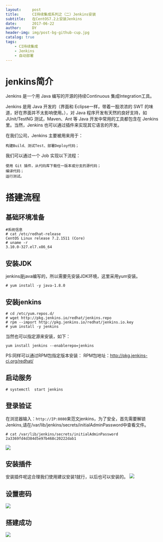 ```yaml
---
layout:     post
title:      CI持续集成系列之（二）Jenkins安装
subtitle:   在CentOS7.2上安装Jenkins
date:       2017-06-22
author:     DY
header-img: img/post-bg-github-cup.jpg
catalog: true
tags:
    - CI持续集成
    - Jenkins
    - 自动部署
---
```

# jenkins简介

Jenkins 是一个用 Java 编写的开源的持续Continuous 集成Integration工具。

Jenkins 是用 Java 开发的（界面和 Eclipse一样，带着一股浓浓的 SWT 的味道，好在界面并不太影响使用。），对 Java 程序开发有天然的良好支持，如 JUnit/TestNG 测试，Maven、Ant 等 Java 开发中常用的工具都包含在 Jenkins 里。当然，Jenkins 也可以通过插件来实现其它语言的开发。

在我们公司，Jenkins 主要被用来用于：
```
构建Build、测试Test、部署Deploy代码；
```

我们可以通过一个 Job 实现以下流程：
```
使用 Git 插件，从代码库下载任一版本或分支的源代码；
编译代码；
运行测试。
```

# 搭建流程
## 基础环境准备
```
#系统信息
# cat /etc/redhat-release 
CentOS Linux release 7.2.1511 (Core) 
# uname -r
3.10.0-327.el7.x86_64
```
## 安装JDK
jenkins是java编写的，所以需要先安装JDK环境，这里采用yum安装。
```
# yum install -y java-1.8.0
```
## 安装jenkins
```
# cd /etc/yum.repos.d/
# wget http://pkg.jenkins.io/redhat/jenkins.repo
# rpm --import http://pkg.jenkins.io/redhat/jenkins.io.key
# yum install -y jenkins
```

当然也可以指定源来安装，如下：
```
yum install jenkins --enablerepo=jenkins
```

PS:同样可以通过RPM包指定版本安装： RPM包地址：http://pkg.jenkins-ci.org/redhat/

## 启动服务
```
# systemctl  start jenkins
```

## 登录验证
在浏览器输入：`http://IP:8080`来范文jenkins，为了安全，首先需要解锁Jenkins,请在/var/lib/jenkins/secrets/initialAdminPassword中查看文件。
```
# cat /var/lib/jenkins/secrets/initialAdminPassword
2a3369fd4d384d5e97b468c20222dab1
```
![](http://upload-images.jianshu.io/upload_images/3149961-f02d0e3e47948835.png?imageMogr2/auto-orient/strip%7CimageView2/2/w/1240)

## 安装插件
安装插件呢这合理我们使用建议安装1就行，以后也可以安装的。
![](http://upload-images.jianshu.io/upload_images/3149961-86954c68e9b6c99f.png?imageMogr2/auto-orient/strip%7CimageView2/2/w/1240)

## 设置密码
![](http://upload-images.jianshu.io/upload_images/3149961-8853641153739f81.png?imageMogr2/auto-orient/strip%7CimageView2/2/w/1240)

## 搭建成功
![](http://upload-images.jianshu.io/upload_images/3149961-d404eef7410e29ad.png?imageMogr2/auto-orient/strip%7CimageView2/2/w/1240)

